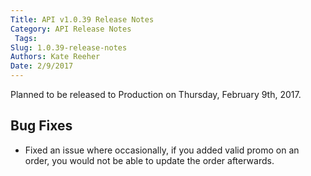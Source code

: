 ```yaml
---
Title: API v1.0.39 Release Notes
Category: API Release Notes
 Tags: 
Slug: 1.0.39-release-notes
Authors: Kate Reeher
Date: 2/9/2017
---
```


Planned to be released to Production on Thursday, February 9th, 2017. 

## Bug Fixes
- Fixed an issue where occasionally, if you added valid promo on an order, you would not be able to update the order afterwards.


